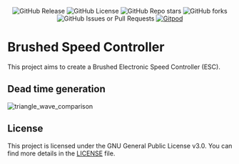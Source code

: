 <p align="center">
    <img src="https://img.shields.io/github/v/release/CosmopilotHQ/ESC-Firmware" alt="GitHub Release">
    <img src="https://img.shields.io/github/license/CosmopilotHQ/ESC-Firmware" alt="GitHub License">
    <img src="https://img.shields.io/github/stars/CosmopilotHQ/ESC-Firmware?style=flat" alt="GitHub Repo stars">
    <img alt="GitHub forks" src="https://img.shields.io/github/forks/CosmopilotHQ/ESC-Firmware?style=flat">
    <img alt="GitHub Issues or Pull Requests" src="https://img.shields.io/github/issues/CosmopilotHQ/ESC-Firmware">
    <a href="https://gitpod.io/#https://github.com/CosmopilotHQ/ESC-Firmware"><img src="https://img.shields.io/badge/Gitpod-ready--to--code-blue?style=flat&logo=gitpod" alt="Gitpod"></a>
</p>

# Brushed Speed Controller

This project aims to create a Brushed Electronic Speed Controller (ESC).

## Dead time generation
![triangle_wave_comparison](https://github.com/user-attachments/assets/7f02dd4b-91b0-4c65-94b4-c8429e7801f2)

## License

This project is licensed under the GNU General Public License v3.0. You can find more details in the [LICENSE](LICENSE) file.
